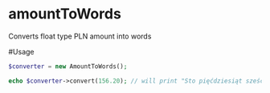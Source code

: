 # amountToWords
Converts float type PLN amount into words

#Usage


```php
$converter = new AmountToWords();

echo $converter->convert(156.20); // will print "Sto pięćdziesiąt sześć złotych dwadzieścia groszy"

```